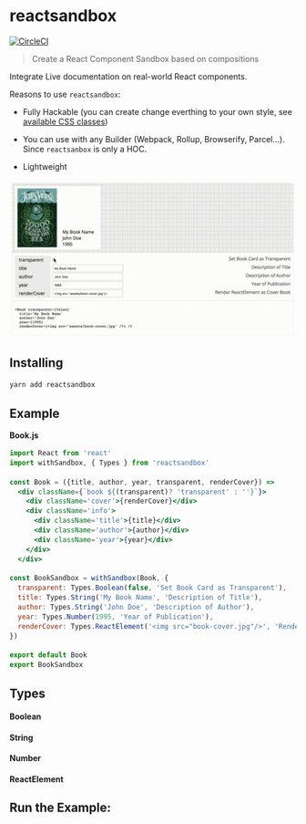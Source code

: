 # reactsandbox

[![CircleCI](https://circleci.com/gh/raphamorim/reactsandbox/tree/master.svg?style=svg)](https://circleci.com/gh/raphamorim/reactsandbox/tree/master)

> Create a React Component Sandbox based on compositions

Integrate Live documentation on real-world React components. 

Reasons to use `reactsandbox`:

- Fully Hackable (you can create change everthing to your own style, see [available CSS classes](https://github.com/raphamorim/reactsandbox/blob/master/styles/reactsandbox.css))

- You can use with any Builder (Webpack, Rollup, Browserify, Parcel...). Since `reactsanbox` is only a HOC.

- Lightweight

![Example](assets/example.gif)

## Installing

```bash
yarn add reactsandbox
```

## Example

**Book.js**

```jsx
import React from 'react'
import withSandbox, { Types } from 'reactsandbox'

const Book = ({title, author, year, transparent, renderCover}) =>
  <div className={`book ${(transparent)? 'transparent' : ''}`}>
    <div className='cover'>{renderCover}</div>
    <div className='info'>
      <div className='title'>{title}</div>
      <div className='author'>{author}</div>
      <div className='year'>{year}</div>
    </div>
  </div>

const BookSandbox = withSandbox(Book, {
  transparent: Types.Boolean(false, 'Set Book Card as Transparent'),
  title: Types.String('My Book Name', 'Description of Title'),
  author: Types.String('John Doe', 'Description of Author'),
  year: Types.Number(1995, 'Year of Publication'),
  renderCover: Types.ReactElement('<img src="book-cover.jpg"/>', 'Render ReactElement as Cover Book')
})

export default Book
export BookSandbox
```

## Types

#### Boolean

#### String

#### Number

#### ReactElement

## Run the Example:

```sh

```
